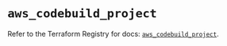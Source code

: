 # `aws_codebuild_project`

Refer to the Terraform Registry for docs: [`aws_codebuild_project`](https://registry.terraform.io/providers/hashicorp/aws/6.3.0/docs/resources/codebuild_project).
